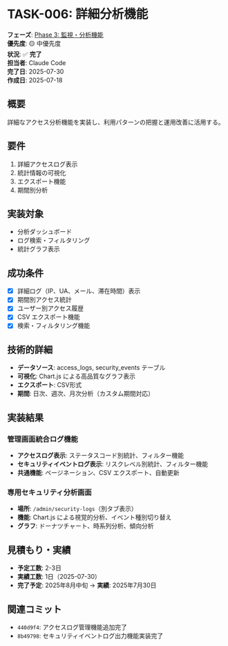 # TASK-006: 詳細分析機能

**フェーズ**: [Phase 3: 監視・分析機能](../phases/phase3-monitoring.md)  
**優先度**: 🟡 中優先度  
**状況**: ✅ **完了**  
**担当者**: Claude Code  
**完了日**: 2025-07-30  
**作成日**: 2025-07-18

## 概要
詳細なアクセス分析機能を実装し、利用パターンの把握と運用改善に活用する。

## 要件
1. 詳細アクセスログ表示
2. 統計情報の可視化
3. エクスポート機能
4. 期間別分析

## 実装対象
- 分析ダッシュボード
- ログ検索・フィルタリング
- 統計グラフ表示

## 成功条件
- [x] 詳細ログ（IP、UA、メール、滞在時間）表示
- [x] 期間別アクセス統計
- [x] ユーザー別アクセス履歴
- [x] CSV エクスポート機能
- [x] 検索・フィルタリング機能

## 技術的詳細
- **データソース**: access_logs, security_events テーブル
- **可視化**: Chart.js による高品質なグラフ表示
- **エクスポート**: CSV形式
- **期間**: 日次、週次、月次分析（カスタム期間対応）

## 実装結果
### 管理画面統合ログ機能
- **アクセスログ表示**: ステータスコード別統計、フィルター機能
- **セキュリティイベントログ表示**: リスクレベル別統計、フィルター機能
- **共通機能**: ページネーション、CSV エクスポート、自動更新

### 専用セキュリティ分析画面
- **場所**: `/admin/security-logs`（別タブ表示）
- **機能**: Chart.js による視覚的分析、イベント種別切り替え
- **グラフ**: ドーナツチャート、時系列分析、傾向分析

## 見積もり・実績
- **予定工数**: 2-3日
- **実績工数**: 1日（2025-07-30）
- **完了予定**: 2025年8月中旬 → **実績**: 2025年7月30日

## 関連コミット
- `440d9f4`: アクセスログ管理機能追加完了
- `8b49798`: セキュリティイベントログ出力機能実装完了